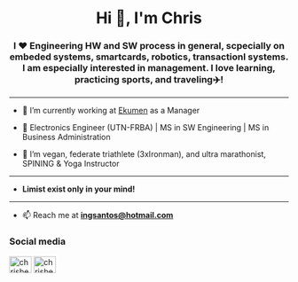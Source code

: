 <h1 align="center">Hi 👋, I'm Chris</h1>
<h3 align="center">I ❤️ Engineering HW and SW process in general, scpecially on embeded systems, smartcards, robotics, transactionl systems. I am especially interested in management. I love learning, practicing sports, and traveling✈️!</h3>

---

- 🔭 I’m currently working at [Ekumen](https://www.ekumenlabs.com/) as a Manager

- 📝 Electronics Engineer (UTN-FRBA) | MS in SW Engineering | MS in Business Administration

- 🌱 I’m vegan, federate triathlete (3xIronman), and ultra marathonist, SPINING & Yoga Instructor

---

- **Limist exist only in your mind!**

---
- 📫 Reach me at **ingsantos@hotmail.com** 

<h3 align="left">Social media</h3>
<p align="left">
<a href="https://ar.linkedin.com/in/christian-santos-beneduce-b6a15a1" target="_blank" rel="noopener noreferrer"><img align="center" src="https://cdn.jsdelivr.net/npm/simple-icons@3.0.1/icons/linkedin.svg" alt="chrisbeneduce" height="30" width="40" /></a>
<a href="https://instagram.com/chrisbeneduce_fit" target="_blank" rel="noopener noreferrer"><img align="center" src="https://cdn.jsdelivr.net/npm/simple-icons@3.0.1/icons/instagram.svg" alt="chrisbeneduce" height="30" width="40" /></a>
</p>

